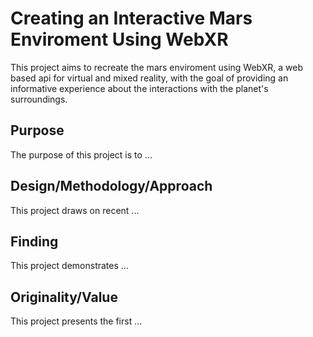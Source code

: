# Creating an Interactive Mars Enviroment Using WebXR
This project aims to recreate the mars enviroment using WebXR, a web based api for virtual and mixed reality, with the goal of providing an informative experience about the
interactions with the planet's surroundings.

## Purpose
The purpose of this project is to ...

## Design/Methodology/Approach
This project draws on recent ...

## Finding
This project demonstrates ...

## Originality/Value
This project presents the first ...
